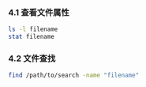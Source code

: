 ### 4.1 查看文件属性
```bash
ls -l filename
stat filename
```

### 4.2 文件查找
```bash
find /path/to/search -name "filename"
```

